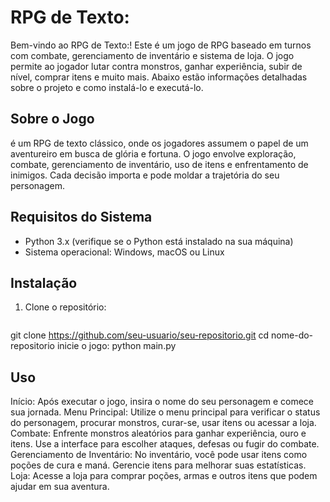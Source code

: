 # RPG de Texto: 

Bem-vindo ao RPG de Texto:! Este é um jogo de RPG baseado em turnos com combate, gerenciamento de inventário e sistema de loja. O jogo permite ao jogador lutar contra monstros, ganhar experiência, subir de nível, comprar itens e muito mais. Abaixo estão informações detalhadas sobre o projeto e como instalá-lo e executá-lo.


## Sobre o Jogo
é um RPG de texto clássico, onde os jogadores assumem o papel de um aventureiro em busca de glória e fortuna. O jogo envolve exploração, combate, gerenciamento de inventário, uso de itens e enfrentamento de inimigos. Cada decisão importa e pode moldar a trajetória do seu personagem.

## Requisitos do Sistema
- Python 3.x (verifique se o Python está instalado na sua máquina)
- Sistema operacional: Windows, macOS ou Linux

## Instalação
1. Clone o repositório:
   ```bash
  git clone https://github.com/seu-usuario/seu-repositorio.git
  cd nome-do-repositorio
  inicie o jogo:
  python main.py

## Uso
Início: Após executar o jogo, insira o nome do seu personagem e comece sua jornada.
Menu Principal: Utilize o menu principal para verificar o status do personagem, procurar monstros, curar-se, usar itens ou acessar a loja.
Combate: Enfrente monstros aleatórios para ganhar experiência, ouro e itens. Use a interface para escolher ataques, defesas ou fugir do combate.
Gerenciamento de Inventário: No inventário, você pode usar itens como poções de cura e maná. Gerencie itens para melhorar suas estatísticas.
Loja: Acesse a loja para comprar poções, armas e outros itens que podem ajudar em sua aventura.
